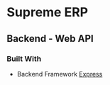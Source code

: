 # Supreme ERP

## Backend - Web API

### Built With

-   Backend Framework [Express](https://expressjs.com/)
